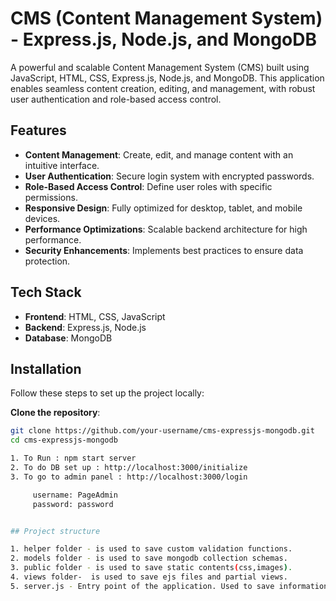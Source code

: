 # CMS (Content Management System) - Express.js, Node.js, and MongoDB

A powerful and scalable Content Management System (CMS) built using JavaScript, HTML, CSS, Express.js, Node.js, and MongoDB. This application enables seamless content creation, editing, and management, with robust user authentication and role-based access control.

## Features

- **Content Management**: Create, edit, and manage content with an intuitive interface.
- **User Authentication**: Secure login system with encrypted passwords.
- **Role-Based Access Control**: Define user roles with specific permissions.
- **Responsive Design**: Fully optimized for desktop, tablet, and mobile devices.
- **Performance Optimizations**: Scalable backend architecture for high performance.
- **Security Enhancements**: Implements best practices to ensure data protection.

## Tech Stack

- **Frontend**: HTML, CSS, JavaScript
- **Backend**: Express.js, Node.js
- **Database**: MongoDB

## Installation

Follow these steps to set up the project locally:

 **Clone the repository**:
   ```bash
   git clone https://github.com/your-username/cms-expressjs-mongodb.git
   cd cms-expressjs-mongodb

1. To Run : npm start server
2. To do DB set up : http://localhost:3000/initialize
3. To go to admin panel : http://localhost:3000/login

        username: PageAdmin
        password: password


## Project structure 

1. helper folder - is used to save custom validation functions.
2. models folder - is used to save mongodb collection schemas.
3. public folder - is used to save static contents(css,images).
4. views folder-  is used to save ejs files and partial views. 
5. server.js - Entry point of the application. Used to save information of routing, path info and so on.

